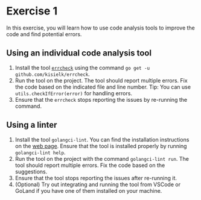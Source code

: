 # Exercise 1

In this exercise, you will learn how to use code analysis tools to improve the code and find potential errors.

## Using an individual code analysis tool

1. Install the tool [`errcheck`](github.com/kisielk/errcheck
) using the command `go get -u github.com/kisielk/errcheck`.
2. Run the tool on the project. The tool should report multiple errors. Fix the code based on the indicated file and line number. Tip: You can use `utils.checkIfError(error)` for handling errors.
3. Ensure that the `errcheck` stops reporting the issues by re-running the command.

## Using a linter

1. Install the tool `golangci-lint`. You can find the installation instructions on the [web page](https://github.com/golangci/golangci-lint#install). Ensure that the tool is installed properly by running `golangci-lint help`.
2. Run the tool on the project with the command `golangci-lint run`. The tool should report multiple errors. Fix the code based on the suggestions.
3. Ensure that the tool stops reporting the issues after re-running it.
4. (Optional) Try out integrating and running the tool from VSCode or GoLand if you have one of them installed on your machine.